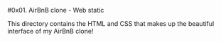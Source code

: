 #0x01. AirBnB clone - Web static

This directory contains the HTML and CSS that makes up the beautiful interface of my AirBnB clone!
